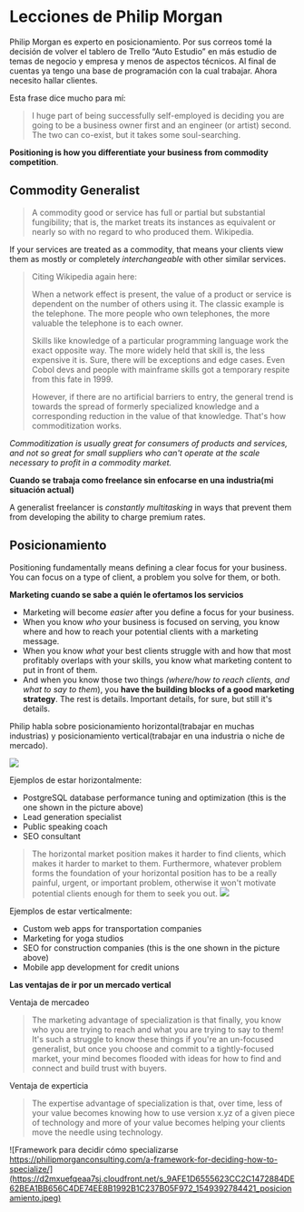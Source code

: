 # Lecciones de Philip Morgan
Philip Morgan es experto en posicionamiento. Por sus correos tomé la decisión de volver el tablero de Trello “Auto Estudio” en más estudio de temas de negocio y empresa y menos de aspectos técnicos. Al final de cuentas ya tengo una base de programación con la cual trabajar. Ahora necesito hallar clientes.

Esta frase dice mucho para mí:

> I huge part of being successfully self-employed is deciding you are going to be a business owner first and an engineer (or artist) second. The two can co-exist, but it takes some soul-searching.

**Positioning is how you differentiate your business from commodity competition**.

## Commodity Generalist
> A commodity good or service has full or partial but substantial fungibility; that is, the market treats its instances as equivalent or nearly so with no regard to who produced them. Wikipedia.

If your services are treated as a commodity, that means your clients view them as mostly or completely *interchangeable* with other similar services.


> Citing Wikipedia again here:
> 
> When a network effect is present, the value of a product or service is dependent on the number of others using it. The classic example is the telephone. The more people who own telephones, the more valuable the telephone is to each owner.
> 
> Skills like knowledge of a particular programming language work the exact opposite way. The more widely held that skill is, the less expensive it is. Sure, there will be exceptions and edge cases. Even Cobol devs and people with mainframe skills got a temporary respite from this fate in 1999.
> 
> However, if there are no artificial barriers to entry, the general trend is towards the spread of formerly specialized knowledge and a corresponding reduction in the value of that knowledge. That's how commoditization works.

*Commoditization is usually great for consumers of products and services, and not so great for small suppliers who can't operate at the scale necessary to profit in a commodity market.*

**Cuando se trabaja como freelance sin enfocarse en una industria(mi situación actual)**

A generalist freelancer is *constantly multitasking* in ways that prevent them from developing the ability to charge premium rates.

## Posicionamiento

Positioning fundamentally means defining a clear focus for your business. You can focus on a type of client, a problem you solve for them, or both.

**Marketing cuando se sabe a quién le ofertamos los servicios**

- Marketing will become *easier* after you define a focus for your business.
- When you know *who* your business is focused on serving, you know where and how to reach your potential clients with a marketing message.
- When you know *what* your best clients struggle with and how that most profitably overlaps with your skills, you know what marketing content to put in front of them.
- And when you know those two things *(where/how to reach clients, and what to say to them*), you **have the building blocks of a good marketing strategy**. The rest is details. Important details, for sure, but still it's details.

Philip habla sobre posicionamiento horizontal(trabajar en muchas industrias) y posicionamiento vertical(trabajar en una industria o niche de mercado).

![](https://d2mxuefqeaa7sj.cloudfront.net/s_9AFE1D6555623CC2C1472884DE62BEA1BB656C4DE74EE8B1992B1C237B05F972_1549392440912_horizontal-niche.png)


Ejemplos de estar horizontalmente:

- PostgreSQL database performance tuning and optimization (this is the one shown in the picture above)
- Lead generation specialist
- Public speaking coach
- SEO consultant


> The horizontal market position makes it harder to find clients, which makes it harder to market to them. Furthermore, whatever problem forms the foundation of your horizontal position has to be a really painful, urgent, or important problem, otherwise it won't motivate potential clients enough for them to seek you out.
![](https://d2mxuefqeaa7sj.cloudfront.net/s_9AFE1D6555623CC2C1472884DE62BEA1BB656C4DE74EE8B1992B1C237B05F972_1549392483806_vertical-niche.png)


Ejemplos de estar verticalmente:

- Custom web apps for transportation companies
- Marketing for yoga studios
- SEO for construction companies (this is the one shown in the picture above)
- Mobile app development for credit unions

**Las ventajas de ir por un mercado vertical**

Ventaja de mercadeo

> The marketing advantage of specialization is that finally, you know who you are trying to reach and what you are trying to say to them! It's such a struggle to know these things if you're an un-focused generalist, but once you choose and commit to a tightly-focused market, your mind becomes flooded with ideas for how to find and connect and build trust with buyers.

Ventaja de experticia

> The expertise advantage of specialization is that, over time, less of your value becomes knowing how to use version x.yz of a given piece of technology and more of your value becomes helping your clients move the needle using technology.


![Framework para decidir cómo specializarse https://philipmorganconsulting.com/a-framework-for-deciding-how-to-specialize/](https://d2mxuefqeaa7sj.cloudfront.net/s_9AFE1D6555623CC2C1472884DE62BEA1BB656C4DE74EE8B1992B1C237B05F972_1549392784421_posicionamiento.jpeg)



